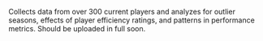 Collects data from over 300 current players and analyzes for outlier seasons, effects of player efficiency ratings, and patterns in performance metrics. Should be uploaded in full soon.
